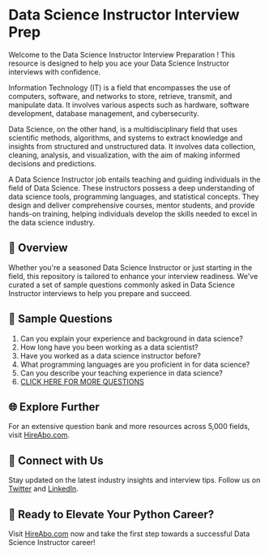 # Data Science Instructor Interview Prep

Welcome to the Data Science Instructor Interview Preparation ! This resource is designed to help you ace your Data Science Instructor interviews with confidence.

Information Technology (IT) is a field that encompasses the use of computers, software, and networks to store, retrieve, transmit, and manipulate data. It involves various aspects such as hardware, software development, database management, and cybersecurity. 

Data Science, on the other hand, is a multidisciplinary field that uses scientific methods, algorithms, and systems to extract knowledge and insights from structured and unstructured data. It involves data collection, cleaning, analysis, and visualization, with the aim of making informed decisions and predictions.

A Data Science Instructor job entails teaching and guiding individuals in the field of Data Science. These instructors possess a deep understanding of data science tools, programming languages, and statistical concepts. They design and deliver comprehensive courses, mentor students, and provide hands-on training, helping individuals develop the skills needed to excel in the data science industry.

## 🚀 Overview

Whether you're a seasoned Data Science Instructor or just starting in the field, this repository is tailored to enhance your interview readiness. We've curated a set of sample questions commonly asked in Data Science Instructor interviews to help you prepare and succeed.

## 📝 Sample Questions

1. Can you explain your experience and background in data science?
2. How long have you been working as a data scientist?
3. Have you worked as a data science instructor before?
4. What programming languages are you proficient in for data science?
5. Can you describe your teaching experience in data science?
6. [CLICK HERE FOR MORE QUESTIONS](https://hireabo.com/job/0_3_15/Data%20Science%20Instructor)

## 🌐 Explore Further

For an extensive question bank and more resources across 5,000 fields, visit [HireAbo.com](https://www.hireabo.com).

## 📱 Connect with Us

Stay updated on the latest industry insights and interview tips. Follow us on [Twitter](https://twitter.com/hireabo) and [LinkedIn](https://www.linkedin.com/in/hire-abo-3609972a8/).

## 🚀 Ready to Elevate Your Python Career?

Visit [HireAbo.com](https://www.hireabo.com) now and take the first step towards a successful Data Science Instructor career!